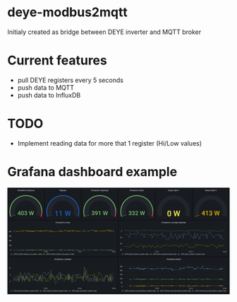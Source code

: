 # deye-modbus2mqtt
Initialy created as bridge between DEYE inverter and MQTT broker

# Current features
- pull DEYE registers every 5 seconds
- push data to MQTT
- push data to InfluxDB

# TODO
- Implement reading data for more that 1 register (Hi/Low values)

# Grafana dashboard example

![Grafana dashboard example](docs/dashboard_example.png "Grafana dashboard example")

